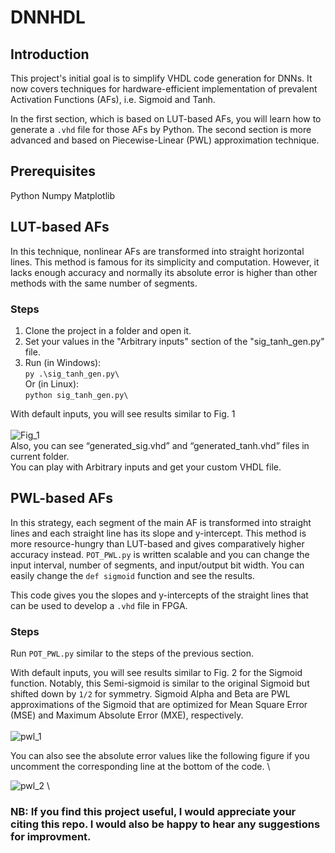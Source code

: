 # DNNHDL
## Introduction
This project's initial goal is to simplify VHDL code generation for DNNs. It now covers techniques for hardware-efficient implementation of prevalent Activation Functions (AFs), i.e. Sigmoid and Tanh.

In the first section, which is based on LUT-based AFs, you will learn how to generate a `.vhd` file for those AFs by Python. The second section is more advanced and based on Piecewise-Linear (PWL) approximation technique.

## Prerequisites
Python
Numpy
Matplotlib

## LUT-based AFs
In this technique, nonlinear AFs are transformed into straight horizontal lines. This method is famous for its simplicity and computation. However, it lacks enough accuracy and normally its absolute error is higher than other methods with the same number of segments.

### Steps
1. Clone the project in a folder and open it.
2. Set your values in the "Arbitrary inputs" section of the "sig_tanh_gen.py" file.
3. Run (in Windows):\
`py .\sig_tanh_gen.py\`\
Or (in Linux):\
`python sig_tanh_gen.py\`

With default inputs, you will see results similar to Fig. 1\
\
![Fig_1](https://user-images.githubusercontent.com/43655559/201485061-c8a6c6ea-5281-4e9f-9c5f-31f642b409bf.png)\
Also, you can see “generated_sig.vhd” and “generated_tanh.vhd” files in current folder.\
You can play with Arbitrary inputs and get your custom VHDL file.

## PWL-based AFs
In this strategy, each segment of the main AF is transformed into straight lines and each straight line has its slope and y-intercept. This method is more resource-hungry than LUT-based and gives comparatively higher accuracy instead. `POT_PWL.py` is written scalable and you can change the input interval, number of segments, and input/output bit width. You can easily change the `def sigmoid` function and see the results.

This code gives you the slopes and y-intercepts of the straight lines that can be used to develop a `.vhd` file in FPGA.

### Steps
Run `POT_PWL.py` similar to the steps of the previous section.

With default inputs, you will see results similar to Fig. 2 for the Sigmoid function. Notably, this Semi-sigmoid is similar to the original Sigmoid but shifted down by `1/2` for symmetry. Sigmoid Alpha and Beta are PWL approximations of the Sigmoid that are optimized for Mean Square Error (MSE) and Maximum Absolute Error (MXE), respectively.\
\
![pwl_1](https://github.com/user-attachments/assets/90e0a443-f948-4551-aa4a-0aced846b538)


You can also see the absolute error values like the following figure if you uncomment the corresponding line at the bottom of the code. \

![pwl_2](https://github.com/user-attachments/assets/33f4d390-10cf-4656-90f2-442a616d3f25)
\


### NB: If you find this project useful, I would appreciate your citing this repo. I would also be happy to hear any suggestions for improvment.
